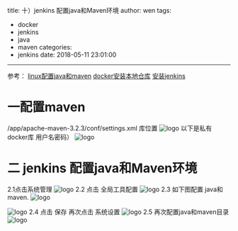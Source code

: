 title: 十）jenkins 配置java和Maven环境
author: wen
tags:
  - docker
  - jenkins
  - java
  - maven
categories:
  - jenkins
date: 2018-05-11 23:01:00
---
参考：
[linux配置java和maven](/2018/05/11/九-linux配置java和maven/)
[docker安装本地仓库](2018/05/08/（六）docker安装本地仓库（root用户）/)
[安装jenkins](/2018/05/08/安装jenkins/)

# 一配置maven
/app/apache-maven-3.2.3/conf/settings.xml
库位置
![logo](enkinx-配置任务/1.png)
以下是私有docker库 用户名密码）
![logo](enkinx-配置任务/2.png)

# 二 jenkins 配置java和Maven环境
2.1点击系统管理
![logo](enkinx-配置任务/11278290-aab55082195f5c56.png)
2.2 点击 全局工具配置 
![logo](enkinx-配置任务/3.png)
2.3 如下图配置 java和maven.
![logo](enkinx-配置任务/4.png)

![logo](enkinx-配置任务/5.png)
2.4 点击 保存 再次点击 系统设置
![logo](enkinx-配置任务/6.png)
2.5 再次配置java和maven目录
![logo](enkinx-配置任务/7.png)